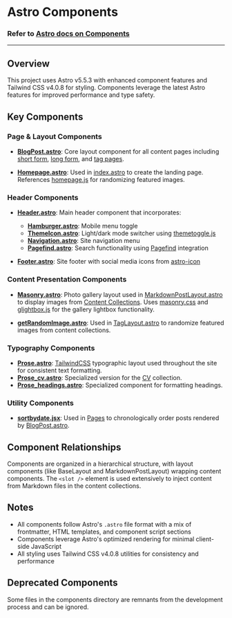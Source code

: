 # Astro Components

### Refer to [Astro docs on Components](https://docs.astro.build/en/basics/astro-components/)
---

## Overview

This project uses Astro v5.5.3 with enhanced component features and Tailwind CSS v4.0.8 for styling. Components leverage the latest Astro features for improved performance and type safety.

## Key Components

### Page & Layout Components

- **[BlogPost.astro](layouts/BlogPost.astro)**: Core layout component for all content pages including [short form](https://www.erfianugrah.com/short_form/), [long form](https://www.erfianugrah.com/long_form/), and [tag pages](https://www.erfianugrah.com/long_form/tags/gleichgesinnte/).

- **[Homepage.astro](components/Homepage.astro)**: Used in [index.astro](pages/index.astro) to create the landing page. References [homepage.js](scripts/homePage.js) for randomizing featured images.

### Header Components

- **[Header.astro](components/Header.astro)**: Main header component that incorporates:
  - **[Hamburger.astro](components/Hamburger.astro)**: Mobile menu toggle
  - **[ThemeIcon.astro](components/ThemeIcon.astro)**: Light/dark mode switcher using [themetoggle.js](scripts/themetoggle.js)
  - **[Navigation.astro](components/Navigation.astro)**: Site navigation menu
  - **[Pagefind.astro](components/Pagefind.astro)**: Search functionality using [Pagefind](https://pagefind.app/) integration

- **[Footer.astro](components/Footer.astro)**: Site footer with social media icons from [astro-icon](../package.json)

### Content Presentation Components

- **[Masonry.astro](components/Masonry.astro)**: Photo gallery layout used in [MarkdownPostLayout.astro](layouts/MarkdownPostLayout.astro) to display images from [Content Collections](content/). Uses [masonry.css](styles/MasonryLayout.css) and [glightbox.js](scripts/lightbox.js) for the gallery lightbox functionality.

- **[getRandomImage.astro](components/getRandomImage.astro)**: Used in [TagLayout.astro](layouts/TagLayout.astro) to randomize featured images from content collections.

### Typography Components

- **[Prose.astro](components/Prose.astro)**: [TailwindCSS](../tailwind.config.mjs) typographic layout used throughout the site for consistent text formatting.
- **[Prose_cv.astro](components/Prose_cv.astro)**: Specialized version for the [CV](content/cv) collection.
- **[Prose_headings.astro](components/Prose_headings.astro)**: Specialized component for formatting headings.

### Utility Components

- **[sortbydate.jsx](components/sortbydate.jsx)**: Used in [Pages](pages/) to chronologically order posts rendered by [BlogPost.astro](layouts/BlogPost.astro).

## Component Relationships

Components are organized in a hierarchical structure, with layout components (like BaseLayout and MarkdownPostLayout) wrapping content components. The `<slot />` element is used extensively to inject content from Markdown files in the content collections.

## Notes

- All components follow Astro's `.astro` file format with a mix of frontmatter, HTML templates, and component script sections
- Components leverage Astro's optimized rendering for minimal client-side JavaScript
- All styling uses Tailwind CSS v4.0.8 utilities for consistency and performance

## Deprecated Components

Some files in the components directory are remnants from the development process and can be ignored.